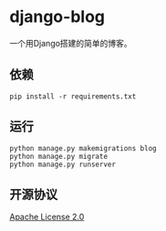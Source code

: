 # django-blog

一个用Django搭建的简单的博客。

## 依赖

```shell
pip install -r requirements.txt
```

## 运行

```shell
python manage.py makemigrations blog
python manage.py migrate
python manage.py runserver
```

## 开源协议

[Apache License 2.0](/LICENSE)